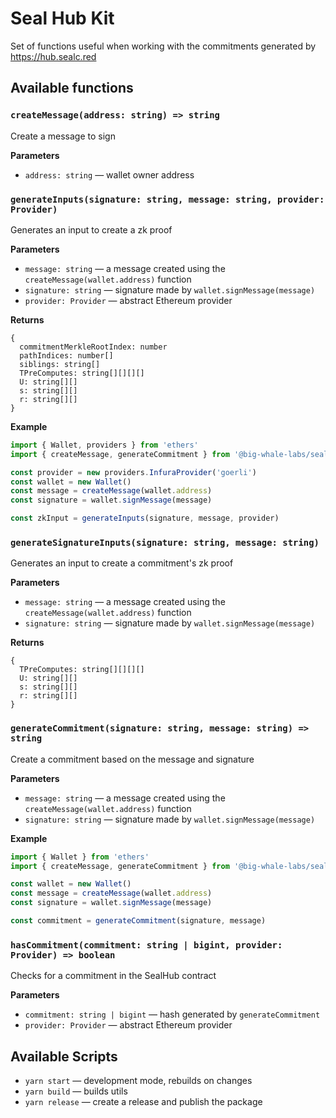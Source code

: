 # Seal Hub Kit

Set of functions useful when working with the commitments generated by https://hub.sealc.red

## Available functions

### `createMessage(address: string) => string`

Create a message to sign

**Parameters**

- `address: string` — wallet owner address

### `generateInputs(signature: string, message: string, provider: Provider)`

Generates an input to create a zk proof

**Parameters**

- `message: string` — a message created using the `createMessage(wallet.address)` function
- `signature: string` — signature made by `wallet.signMessage(message)`
- `provider: Provider` — abstract Ethereum provider

**Returns**

```
{
  commitmentMerkleRootIndex: number
  pathIndices: number[]
  siblings: string[]
  TPreComputes: string[][][][]
  U: string[][]
  s: string[][]
  r: string[][]
}
```

**Example**

```ts
import { Wallet, providers } from 'ethers'
import { createMessage, generateCommitment } from '@big-whale-labs/seal-hub-kit'

const provider = new providers.InfuraProvider('goerli')
const wallet = new Wallet()
const message = createMessage(wallet.address)
const signature = wallet.signMessage(message)

const zkInput = generateInputs(signature, message, provider)
```

### `generateSignatureInputs(signature: string, message: string)`

Generates an input to create a commitment's zk proof

**Parameters**

- `message: string` — a message created using the `createMessage(wallet.address)` function
- `signature: string` — signature made by `wallet.signMessage(message)`

**Returns**

```
{
  TPreComputes: string[][][][]
  U: string[][]
  s: string[][]
  r: string[][]
}
```

### `generateCommitment(signature: string, message: string) => string`

Create a commitment based on the message and signature

**Parameters**

- `message: string` — a message created using the `createMessage(wallet.address)` function
- `signature: string` — signature made by `wallet.signMessage(message)`

**Example**

```ts
import { Wallet } from 'ethers'
import { createMessage, generateCommitment } from '@big-whale-labs/seal-hub-kit'

const wallet = new Wallet()
const message = createMessage(wallet.address)
const signature = wallet.signMessage(message)

const commitment = generateCommitment(signature, message)
```

### `hasCommitment(commitment: string | bigint, provider: Provider) => boolean`

Checks for a commitment in the SealHub contract

**Parameters**

- `commitment: string | bigint` — hash generated by `generateCommitment`
- `provider: Provider` — abstract Ethereum provider

## Available Scripts

- `yarn start` — development mode, rebuilds on changes
- `yarn build` — builds utils
- `yarn release` — create a release and publish the package
